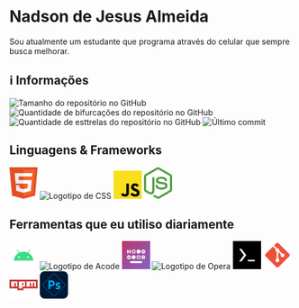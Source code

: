 # Nadson de Jesus Almeida
Sou atualmente um estudante que programa através do celular que sempre busca melhorar.

## ℹ️ Informações
<img src="https://img.shields.io/github/repo-size/nadsondejesusalmeida/nadsondejesusalmeida.github.io?color=181717&logo=github&style=for-the-badge&logoColor=181717" alt="Tamanho do repositório no GitHub" height="22px">
<img src="https://img.shields.io/github/forks/nadsondejesusalmeida/nadsondejesusalmeida.github.io?color=181717&logo=github&style=for-the-badge&logoColor=181717" alt="Quantidade de bifurcações do repositório no GitHub" height="22px" />
<img src="https://img.shields.io/github/stars/nadsondejesusalmeida/nadsondejesusalmeida.github.io?color=181717&logo=github&style=for-the-badge&logoColor=181717" alt="Quantidade de esttrelas do repositório no GitHub" height="22px" />
<img src="https://img.shields.io/github/last-commit/nadsondejesusalmeida/nadsondejesusalmeida.github.io?color=181717&logo=git&style=for-the-badge" alt="Último commit" height="22px" />

## Linguagens & Frameworks
<img src="images/html-icon.svg" alt="Logotipo de HTML" width="50px" />
<img src="images/css-icon.svg" alt="Logotipo de CSS" width="50px" />
<img src="images/js-icon.svg" alt="Logotipo de JS" width="50px" />
<img src="images/node-js-icon.svg" alt="Logotipo de Node.js" width="50px" />

## Ferramentas que eu utiliso diariamente
<img src="images/android-icon.svg" alt="Logotipo de Android" width="50px" />
<img src="images/acode.ico" alt="Logotipo de Acode" width="50px" />
<img src="images/heliboard-icon.jpeg" alt="Logotipo de heliboard" width="50px" />
<img src="images/opera.ico" alt="Logotipo de Opera" width="50px" />
<img src="images/termux-icon.png" alt="Logotipo de Termux" width="50px" />
<img src="images/git-icon.svg" alt="Logotipo de Git" width="50px" />
<img src="images/npm-icon.svg" alt="Logotipo de NPM" width="50px" />
<img src="images/photoshop-express-icon.png" alt="Logotipo de Photoshop Express" width="50px" />